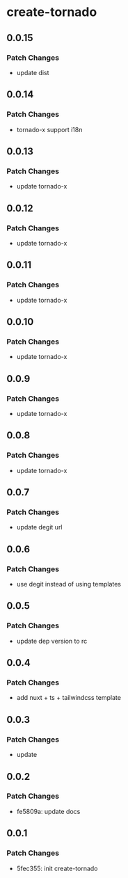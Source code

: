 # create-tornado

## 0.0.15

### Patch Changes

- update dist

## 0.0.14

### Patch Changes

- tornado-x support i18n

## 0.0.13

### Patch Changes

- update tornado-x

## 0.0.12

### Patch Changes

- update tornado-x

## 0.0.11

### Patch Changes

- update tornado-x

## 0.0.10

### Patch Changes

- update tornado-x

## 0.0.9

### Patch Changes

- update tornado-x

## 0.0.8

### Patch Changes

- update tornado-x

## 0.0.7

### Patch Changes

- update degit url

## 0.0.6

### Patch Changes

- use degit instead of using templates

## 0.0.5

### Patch Changes

- update dep version to rc

## 0.0.4

### Patch Changes

- add nuxt + ts + tailwindcss template

## 0.0.3

### Patch Changes

- update

## 0.0.2

### Patch Changes

- fe5809a: update docs

## 0.0.1

### Patch Changes

- 5fec355: init create-tornado
